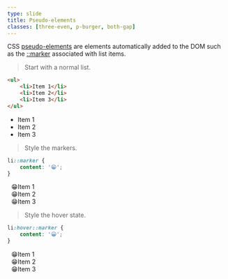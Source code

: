 ```yaml
---
type: slide
title: Pseudo-elements
classes: [three-even, p-burger, both-gap]
---
```


CSS [pseudo-elements] are elements automatically added to the DOM such as the [::marker] associated with list items.


> Start with a normal list.

```html
<ul>
    <li>Item 1</li>
    <li>Item 2</li>
    <li>Item 3</li>
</ul>
```

<div class="demo">
<ul>
    <li>Item 1</li>
    <li>Item 2</li>
    <li>Item 3</li>
</ul>
</div>

> Style the markers.

```css
li::marker {
    content: '😁';
}
```

<div class="demo">
<ul class="smiley">
    <li>Item 1</li>
    <li>Item 2</li>
    <li>Item 3</li>
</ul>
</div>

> Style the hover state.

```css
li:hover::marker {
    content: '😀';
}
```

<div class="demo">
<ul class="smiley active">
    <li>Item 1</li>
    <li>Item 2</li>
    <li>Item 3</li>
</ul>
</div>

<style>
.slide .content .demo ul {
    max-width: max-content;
    margin-inline: auto;
    li {
        padding: 0;
        align-content: center;
        font-size: 1.2em;
    }
}
ul.smiley {
    li::marker {
        content: '😁';
    }
}
ul.active {
    li:hover::marker {
        content: '😀';
    }
}
</style>


[pseudo-elements]: https://developer.mozilla.org/en-US/docs/Web/CSS/Pseudo-elements
[::marker]: https://developer.mozilla.org/en-US/docs/Web/CSS/::marker